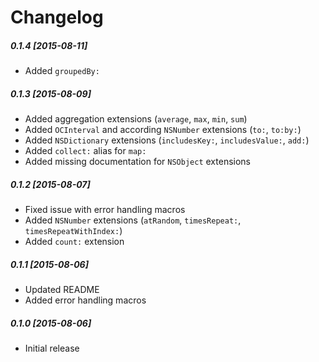 # Changelog

##### 0.1.4 [2015-08-11]
* Added `groupedBy:`

##### 0.1.3 [2015-08-09]
* Added aggregation extensions (`average`, `max`, `min`, `sum`)
* Added `OCInterval` and according `NSNumber` extensions (`to:`, `to:by:`)
* Added `NSDictionary` extensions (`includesKey:`, `includesValue:`, `add:`)
* Added `collect:` alias for `map:`
* Added missing documentation for `NSObject` extensions

##### 0.1.2 [2015-08-07]
* Fixed issue with error handling macros
* Added `NSNumber` extensions (`atRandom`, `timesRepeat:`, `timesRepeatWithIndex:`)
* Added `count:` extension

##### 0.1.1 [2015-08-06]
* Updated README
* Added error handling macros

##### 0.1.0 [2015-08-06]
* Initial release
